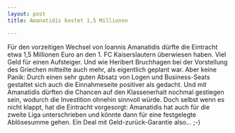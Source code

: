```yaml
---
layout: post
title: Amanatidis kostet 1,5 Millionen

---
```


Für den vorzeitigen Wechsel von Ioannis Amanatidis dürfte die Eintracht etwa 1,5 Millionen Euro an den 1. FC Kaiserslautern überwiesen haben. Viel Geld für einen Aufsteiger. Und wie Heribert Bruchhagen bei der Vorstellung des Griechen mitteilte auch mehr, als eigentlich geplant war. Aber keine Panik: Durch einen sehr guten Absatz von Logen und Business-Seats gestaltet sich auch die Einnahmeseite positiver als gedacht. Und mit Amanatidis dürften die Chancen auf den Klassenerhalt nochmal gestiegen sein, wodurch die Investition ohnehin sinnvoll würde. Doch selbst wenn es nicht klappt, hat die Eintracht vorgesorgt: Amanatidis hat auch für die zweite Liga unterschrieben und könnte dann für eine festgelegte Ablösesumme gehen. Ein Deal mit Geld-zurück-Garantie also... ;-)


